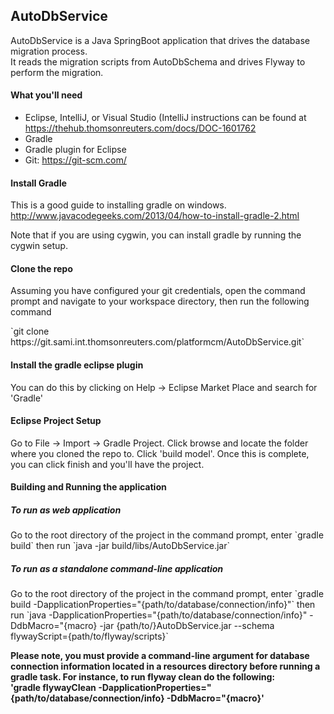 <head>
<title>README.md</title>
</head>
<body style="padding-left: 15px;">
<h2>AutoDbService</h2>
<p>AutoDbService is a Java SpringBoot application that drives the database migration process.<br>
It reads the migration scripts from AutoDbSchema and drives Flyway to perform the migration.</p>

<h4>What you'll need</h4>
<ul>
  <li>Eclipse, IntelliJ, or Visual Studio (IntelliJ instructions can be found at <a href="https://thehub.thomsonreuters.com/docs/DOC-1601762">https://thehub.thomsonreuters.com/docs/DOC-1601762</a></li>
  <li>Gradle</li>
  <li>Gradle plugin for Eclipse</li>
  <li>Git: <a href="https://git-scm.com/">https://git-scm.com/</a></li>
</ul>

<h4>Install Gradle</h4>
<p>This is a good guide to installing gradle on windows. <a href="http://www.javacodegeeks.com/2013/04/how-to-install-gradle-2.html">http://www.javacodegeeks.com/2013/04/how-to-install-gradle-2.html</a>

Note that if you are using cygwin, you can install gradle by running the cygwin setup.</p>

<h4>Clone the repo</h4>
<p>Assuming you have configured your git credentials, open the command prompt and navigate to your workspace directory, then run the following command</p>
<div class="panel panel-default">
  <div class="panel-body">
  `git clone https://git.sami.int.thomsonreuters.com/platformcm/AutoDbService.git`
  </div>
</div>


<h4>Install the gradle eclipse plugin</h4>
<p> You can do this by clicking on Help -> Eclipse Market Place and search for 'Gradle'</p>

<h4>Eclipse Project Setup</h4>

<p>Go to File -> Import -> Gradle Project. Click browse and locate the folder where
you cloned the repo to. Click 'build model'. Once this is complete, you can click
finish and you'll have the project.</p>

<h4><span class="glyphicon glyphicon-play" aria-hidden="true"></span>Building and Running the application</h4>
<h5><b>To run as web application</b></h5>
<p>Go to the root directory of the project in the command prompt, enter `gradle build` then run `java -jar build/libs/AutoDbService.jar`</p>

<h5><b>To run as a standalone command-line application</b></h5>
<p>Go to the root directory of the project in the command prompt, enter `gradle build -DapplicationProperties="{path/to/database/connection/info}"` then run `java -DapplicationProperties="{path/to/database/connection/info}" -DdbMacro="{macro} -jar {path/to/}AutoDbService.jar --schema flywayScript={path/to/flyway/scripts}`</p>
<p><b>Please note, you must provide a command-line argument for database connection information located in a resources directory before running a gradle task. For instance, to run flyway clean do the following: <br>'gradle flywayClean -DapplicationProperties="{path/to/database/connection/info} -DdbMacro="{macro}'</b></p>
</body>